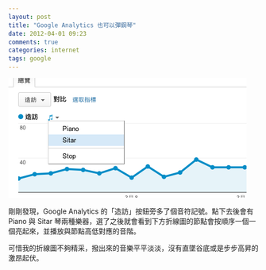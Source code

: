 ```yaml
---
layout: post
title: "Google Analytics 也可以彈鋼琴"
date: 2012-04-01 09:23
comments: true
categories: internet
tags: google
---
```


![image](/images/2012/2012-04-01-google-analytics-piano.png)

剛剛發現，Google Analytics 的「造訪」按鈕旁多了個音符記號。點下去後會有 Piano 與 Sitar 琴兩種樂器，選了之後就會看到下方折線圖的節點會按順序一個一個亮起來，並播放與節點高低對應的音階。

可惜我的折線圖不夠精采，撥出來的音樂平平淡淡，沒有直墜谷底或是步步高昇的激昂起伏。